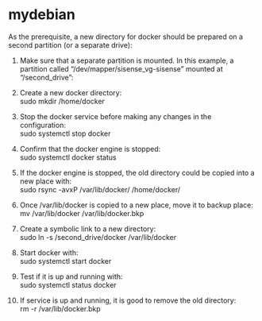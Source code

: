 # mydebian

As the prerequisite, a new directory for docker should be prepared on a second partition (or a separate drive):
1. Make sure that a separate partition is mounted. In this example, a partition called “/dev/mapper/sisense_vg-sisense” mounted at “/second_drive”: 

2. Create a new docker directory:  
sudo mkdir /home/docker
3. Stop the docker service before making any changes in the configuration:  
sudo systemctl stop docker
4. Confirm that the docker engine is stopped:  
sudo systemctl docker status
5. If the docker engine is stopped, the old directory could be copied into a new place with:  
sudo rsync -avxP /var/lib/docker/ /home/docker/
6. Once /var/lib/docker is copied to a new place, move it to backup place:  
mv /var/lib/docker /var/lib/docker.bkp
7. Create a symbolic link to a new directory:  
sudo ln -s /second_drive/docker /var/lib/docker
8. Start docker with:  
sudo systemctl start docker
9. Test if it is up and running with:  
sudo systemctl status docker
10. If service is up and running, it is good to remove the old directory:  
rm -r /var/lib/docker.bkp

